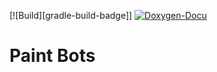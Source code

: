 <div id="top"></div>

<!-- PROJECT SHIELDS -->
<!--
*** I'm using markdown "reference style" links for readability.
*** Reference links are enclosed in brackets [ ] instead of parentheses ( ).
*** See the bottom of this document for the declaration of the reference variables
*** for contributors-url, forks-url, etc. This is an optional, concise syntax you may use.
*** https://www.markdownguide.org/basic-syntax/#reference-style-links
-->

[![Build][gradle-build-badge]]
[![Doxygen-Docu][doxygen-badge]][doxygen-url]

[gradle_build-badge]: https://github.com/Thomas-Wilde/PaintBots/actions/workflows/gradle.yml/badge.svg
[doxygen-badge]: https://github.com/Thomas-Wilde/PaintBots/actions/workflows/doxygen.yml/badge.svg
[doxygen-url]: https://thomas-wilde.github.io/PaintBots/

# Paint Bots